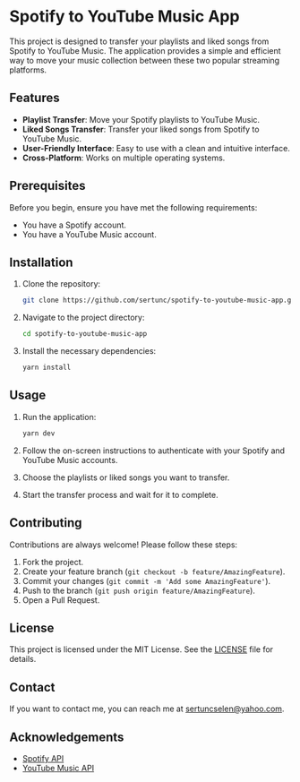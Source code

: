 # Spotify to YouTube Music App

This project is designed to transfer your playlists and liked songs from Spotify to YouTube Music. The application provides a simple and efficient way to move your music collection between these two popular streaming platforms.

## Features

- **Playlist Transfer**: Move your Spotify playlists to YouTube Music.
- **Liked Songs Transfer**: Transfer your liked songs from Spotify to YouTube Music.
- **User-Friendly Interface**: Easy to use with a clean and intuitive interface.
- **Cross-Platform**: Works on multiple operating systems.

## Prerequisites

Before you begin, ensure you have met the following requirements:

- You have a Spotify account.
- You have a YouTube Music account.

## Installation

1. Clone the repository:

    ```bash
    git clone https://github.com/sertunc/spotify-to-youtube-music-app.git
    ```

2. Navigate to the project directory:

    ```bash
    cd spotify-to-youtube-music-app
    ```

3. Install the necessary dependencies:

    ```bash
    yarn install
    ```

## Usage

1. Run the application:

    ```bash
    yarn dev
    ```

2. Follow the on-screen instructions to authenticate with your Spotify and YouTube Music accounts.

3. Choose the playlists or liked songs you want to transfer.

4. Start the transfer process and wait for it to complete.

## Contributing

Contributions are always welcome! Please follow these steps:

1. Fork the project.
2. Create your feature branch (`git checkout -b feature/AmazingFeature`).
3. Commit your changes (`git commit -m 'Add some AmazingFeature'`).
4. Push to the branch (`git push origin feature/AmazingFeature`).
5. Open a Pull Request.

## License

This project is licensed under the MIT License. See the [LICENSE](LICENSE) file for details.

## Contact

If you want to contact me, you can reach me at [sertuncselen@yahoo.com](mailto:sertuncselen@yahoo.com).

## Acknowledgements

- [Spotify API](https://developer.spotify.com/documentation/web-api/)
- [YouTube Music API](https://developers.google.com/youtube/v3)
